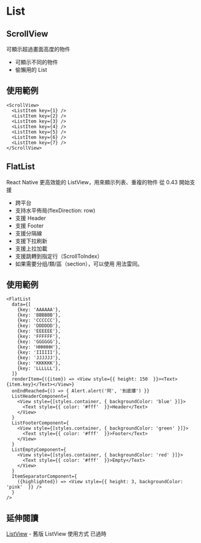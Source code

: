 # List

## ScrollView
可顯示超過畫面高度的物件
- 可顯示不同的物件
- 偷懶用的 List

## 使用範例

```
<ScrollView>
  <ListItem key={1} />
  <ListItem key={2} />
  <ListItem key={3} />
  <ListItem key={4} />
  <ListItem key={5} />
  <ListItem key={6} />
  <ListItem key={7} />
</ScrollView>
```


## FlatList
React Native 更高效能的 ListView，用來顯示列表、重複的物件
從 0.43 開始支援

- 跨平台
- 支持水平佈局(flexDirection: row)
- 支援 Header
- 支援 Footer
- 支援分隔線
- 支援下拉刷新
- 支援上拉加載
- 支援跳轉到指定行（ScrollToIndex）
- 如果需要分组/類/區（section），可以使用 <SectionList> 用法雷同。

## 使用範例
```
<FlatList
  data={[
    {key: 'AAAAAA'},
    {key: 'BBBBBB'},
    {key: 'CCCCCC'},
    {key: 'DDDDDD'},
    {key: 'EEEEEE'},
    {key: 'FFFFFF'},
    {key: 'GGGGGG'},
    {key: 'HHHHHH'},
    {key: 'IIIIII'},
    {key: 'JJJJJJ'},
    {key: 'KKKKKK'},
    {key: 'LLLLLL'},
  ]}
  renderItem={({item}) => <View style={{ height: 150  }}><Text>{item.key}</Text></View>}
  onEndReached={() => { Alert.alert('阿', '到底摟') }}
  ListHeaderComponent={
    <View style={[styles.container, { backgroundColor: 'blue' }]}>
      <Text style={{ color: '#fff'  }}>Header</Text>
    </View>
  }
  ListFooterComponent={
    <View style={[styles.container, { backgroundColor: 'green' }]}>
      <Text style={{ color: '#fff'  }}>Footer</Text>
    </View>
  }
  ListEmptyComponent={
    <View style={[styles.container, { backgroundColor: 'red' }]}>
      <Text style={{ color: '#fff'  }}>Empty</Text>
    </View>
  }
  ItemSeparatorComponent={
    ({highlighted}) => <View style={{ height: 3, backgroundColor: 'pink'  }} />
  }
/>
```


## 延伸閱讀
[ListView](https://facebook.github.io/react-native/releases/next/docs/listview.html) - 舊版 ListView 使用方式 已過時
